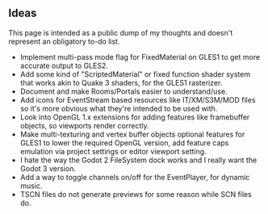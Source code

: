 ## Ideas

This page is intended as a public dump of my thoughts and doesn't represent an obligatory to-do list.

- Implement multi-pass mode flag for FixedMaterial on GLES1 to get more accurate output to GLES2.
- Add some kind of "ScriptedMaterial" or fixed function shader system that works akin to Quake 3 shaders, for the GLES1 rasterizer.
- Document and make Rooms/Portals easier to understand/use.
- Add icons for EventStream based resources like IT/XM/S3M/MOD files so it's more obvious what they're intended to be used with.
- Look into OpenGL 1.x extensions for adding features like framebuffer objects, so viewports render correctly.
- Make multi-texturing and vertex buffer objects optional features for GLES1 to lower the required OpenGL version, 
add feature caps emulation via project settings or editor viewport setting.
- I hate the way the Godot 2 FileSystem dock works and I really want the Godot 3 version.
- Add a way to toggle channels on/off for the EventPlayer, for dynamic music.
- TSCN files do not generate previews for some reason while SCN files do.
